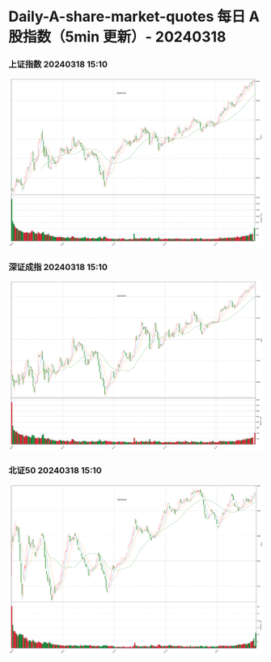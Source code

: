 
# Daily-A-share-market-quotes 每日 A 股指数（5min 更新）- 20240318

### 上证指数 20240318 15:10
![](./fig/2024/3/20240318-sh000001.png)

### 深证成指 20240318 15:10
![](./fig/2024/3/20240318-sz399001.png)

### 北证50 20240318 15:10
![](./fig/2024/3/20240318-bj899050.png)
